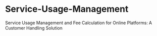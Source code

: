 # Service-Usage-Management
Service Usage Management and Fee Calculation for Online Platforms: A Customer Handling Solution
